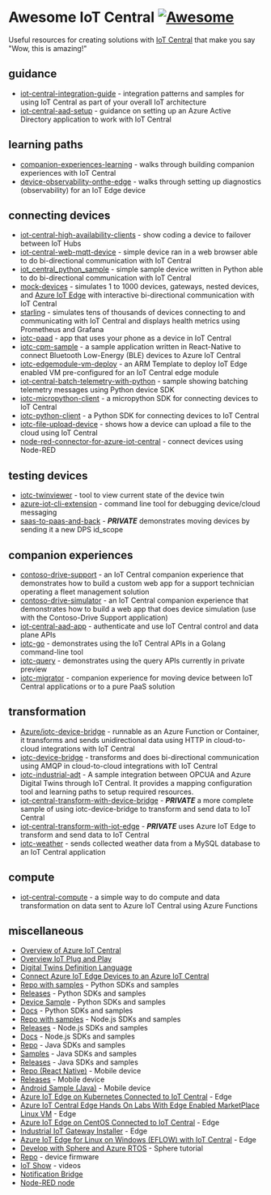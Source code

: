 # Awesome IoT Central [![Awesome](https://cdn.rawgit.com/sindresorhus/awesome/d7305f38d29fed78fa85652e3a63e154dd8e8829/media/badge.svg)](https://github.com/sindresorhus/awesome)
Useful resources for creating solutions with [IoT Central](https://aka.ms/iotcentral) that make you say "Wow, this is amazing!"

## guidance
- [iot-central-integration-guide](https://github.com/iot-for-all/iot-central-integration-guide) - integration patterns and samples for using IoT Central as part of your overall IoT architecture
- [iot-central-aad-setup](https://github.com/iot-for-all/iot-central-aad-setup) - guidance on setting up an Azure Active Directory application to work with IoT Central 

## learning paths
- [companion-experiences-learning](https://github.com/iot-for-all/companion-experiences-learning) - walks through building companion experiences with IoT Central 
- [device-observability-onthe-edge](https://github.com/iot-for-all/Device-Observability-onthe-Edge) - walks through setting up diagnostics (observability) for an IoT Edge device 

## connecting devices
- [iot-central-high-availability-clients](https://github.com/iot-for-all/iot-central-high-availability-clients) - show coding a device to failover between IoT Hubs
- [iot-central-web-mqtt-device](https://github.com/iot-for-all/iot-central-web-mqtt-device) - simple device ran in a web browser able to do bi-directional communication with IoT Central
- [iot_central_python_sample](https://github.com/iot-for-all/Iot_Central_Python_Sample) - simple sample device written in Python able to do bi-directional communication with IoT Central
- [mock-devices](https://github.com/codetunez/mock-devices) - simulates 1 to 1000 devices, gateways, nested devices, and [Azure IoT Edge](https://github.com/Azure/iotedge) with interactive bi-directional communication with IoT Central 
- [starling](https://github.com/iot-for-all/starling) - simulates tens of thousands of devices connecting to and communicating with IoT Central and displays health metrics using Prometheus and Grafana
- [iotc-paad](https://github.com/iot-for-all/iotc-paad) - app that uses your phone as a device in IoT Central
- [iotc-cpm-sample](https://github.com/iot-for-all/iotc-cpm-sample) - a sample application written in React-Native to connect Bluetooth Low-Energy (BLE) devices to Azure IoT Central
- [iotc-edgemodule-vm-deploy](https://github.com/iot-for-all/iotc-edgemodule-vm-deploy) - an ARM Template to deploy IoT Edge enabled VM pre-configured for an IoT Central edge module
- [iot-central-batch-telemetry-with-python](https://github.com/iot-for-all/iot-central-batch-telemetry-with-python) - sample showing batching telemetry messages using Python device SDK
- [iotc-micropython-client](https://github.com/iot-for-all/iotc-micropython-client) - a micropython SDK for connecting devices to IoT Central
- [iotc-python-client](https://github.com/iot-for-all/iotc-python-client) - a Python SDK for connecting devices to IoT Central
- [iotc-file-upload-device](https://github.com/iot-for-all/iotc-file-upload-device) - shows how a device can upload a file to the cloud using IoT Central
- [node-red-connector-for-azure-iot-central](https://techcommunity.microsoft.com/t5/azure-iot/node-red-connector-for-azure-iot-central/m-p/1605502) - connect devices using Node-RED

## testing devices
- [iotc-twinviewer](https://github.com/iot-for-all/iotc-twinviewer) - tool to view current state of the device twin
- [azure-iot-cli-extension](https://github.com/Azure/azure-iot-cli-extension#microsoft-azure-iot-extension-for-azure-cli) - command line tool for debugging device/cloud messaging
- [saas-to-paas-and-back](https://github.com/iot-for-all/Saas-to-Paas-and-back) - ***PRIVATE*** demonstrates moving devices by sending it a new DPS id_scope

## companion experiences
- [contoso-drive-support](https://github.com/iot-for-all/contoso-drive-support) - an IoT Central companion experience that demonstrates how to build a custom web app for a support technician operating a fleet management solution
- [contoso-drive-simulator](https://github.com/iot-for-all/contoso-drive-simulator) - an IoT Central companion experience that demonstrates how to build a web app that does device simulation (use with the Contoso-Drive Support application)
- [iot-central-aad-app](https://github.com/iot-for-all/iot-central-aad-app) - authenticate and use IoT Central control and data plane APIs
- [iotc-go](https://github.com/iot-for-all/iotc-go) - demonstrates using the IoT Central APIs in a Golang command-line tool
- [iotc-query](https://github.com/iot-for-all/iotc-query) - demonstrates using the query APIs currently in private preview
- [iotc-migrator](https://github.com/iot-for-all/iotc-migrator) - companion experience for moving device between IoT Central applications or to a pure PaaS solution

## transformation
- [Azure/iotc-device-bridge](https://github.com/Azure/iotc-device-bridge) - runnable as an Azure Function or Container, it transforms and sends unidirectional data using HTTP in cloud-to-cloud integrations with IoT Central
- [iotc-device-bridge](https://github.com/iot-for-all/iotc-device-bridge) - transforms and does bi-directional communication using AMQP in cloud-to-cloud integrations with IoT Central
- [iotc-industrial-adt](https://github.com/iot-for-all/iotc-industrial-adt) - A sample integration between OPCUA and Azure Digital Twins through IoT Central. It provides a mapping configuration tool and learning paths to setup required resources.
- [iot-central-transform-with-device-bridge](https://github.com/iot-for-all/iot-central-transform-with-device-bridge) - ***PRIVATE*** a more complete sample of using iotc-device-bridge to transform and send data to IoT Central
- [iot-central-transform-with-iot-edge](https://github.com/iot-for-all/iot-central-transform-with-iot-edge) - ***PRIVATE*** uses Azure IoT Edge to transform and send data to IoT Central
- [iotc-weather](https://github.com/iot-for-all/iotc-weather) - sends collected weather data from a MySQL database to an IoT Central application

## compute
- [iot-central-compute](https://github.com/iot-for-all/iot-central-compute) - a simple way to do compute and data transformation on data sent to Azure IoT Central using Azure Functions


## miscellaneous
- [Overview of Azure IoT Central](https://docs.microsoft.com/en-us/azure/iot-central/core/overview-iot-central)
- [Overview IoT Plug and Play](https://docs.microsoft.com/en-us/azure/iot-pnp/overview-iot-plug-and-play)
- [Digital Twins Definition Language](https://github.com/Azure/opendigitaltwins-dtdl)
- [Connect Azure IoT Edge Devices to an Azure IoT Central](https://docs.microsoft.com/en-us/azure/iot-central/core/concepts-iot-edge)
- [Repo with samples](https://github.com/iot-for-all/iotc-python-client) - Python SDKs and samples
- [Releases](https://pypi.org/project/iotc/) - Python SDKs and samples
- [Device Sample](https://github.com/iot-for-all/Iot_Central_Python_Sample) - Python SDKs and samples
- [Docs](https://docs.microsoft.com/en-us/azure/iot-central/core/tutorial-connect-device-python) - Python SDKs and samples
- [Repo with samples](https://github.com/lucadruda/iotc-nodejs-device-client) - Node.js SDKs and samples
- [Releases](https://www.npmjs.com/package/azure-iotcentral-device-client) - Node.js SDKs and samples
- [Docs](https://docs.microsoft.com/en-us/azure/iot-central/core/tutorial-connect-device-nodejs) - Node.js SDKs and samples
- [Repo](https://github.com/lucadruda/iotc-java-device-client) - Java SDKs and samples
- [Samples](https://github.com/lucadruda/iotc-samples/tree/master/java) - Java SDKs and samples
- [Releases](https://search.maven.org/artifact/com.github.lucadruda/iotc-java-device-client) - Java SDKs and samples
- [Repo (React Native)](https://github.com/lucadruda/iotc-react-native-device-client) - Mobile device
- [Releases](https://www.npmjs.com/package/react-native-azure-iotcentral-client) - Mobile device
- [Android Sample (Java)](https://github.com/Azure/iotc-android-sample) - Mobile device
- [Azure IoT Edge on Kubernetes Connected to IoT Central](https://microsoft.github.io/iotedge-k8s-doc/examples/iotcentraltutorial.html) - Edge
- [Azure IoT Central Edge Hands On Labs With Edge Enabled MarketPlace Linux VM](https://github.com/rangv/azureiotcentraledgelinux) - Edge
- [Azure IoT Edge on CentOS Connected to IoT Central](https://rangv.github.io/azureiotedgewithcentralcentos/) - Edge
- [Industrial IoT Gateway Installer](https://github.com/Azure/Industrial-IoT-Gateway-Installer) - Edge
- [Azure IoT Edge for Linux on Windows (EFLOW) with IoT Central](https://github.com/rangv/AzureIoTCentralEFlow) - Edge
- [Develop with Sphere and Azure RTOS](https://docs.microsoft.com/en-us/learn/modules/develop-secure-iot-solutions-azure-sphere-iot-central/) - Sphere tutorial
- [Repo](https://github.com/Azure/iot-central-firmware) - device firmware
- [IoT Show](https://aka.ms/iotshow) - videos
- [Notification Bridge](https://github.com/lucadruda/iotc-notification-bridge)
- [Node-RED node](https://flows.nodered.org/node/node-red-contrib-azure-iot-device)
